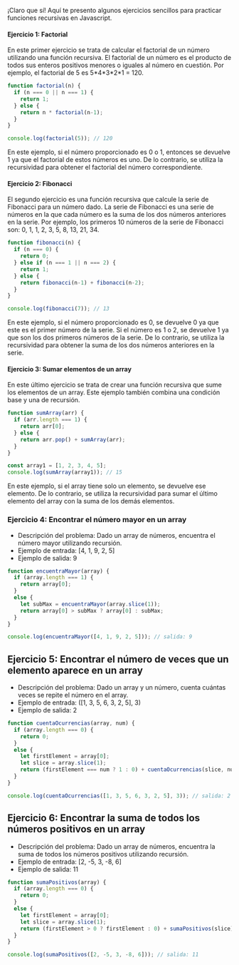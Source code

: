 ¡Claro que sí! Aquí te presento algunos ejercicios sencillos para practicar funciones recursivas en Javascript. 

#### Ejercicio 1: Factorial 

En este primer ejercicio se trata de calcular el factorial de un número utilizando una función recursiva. El factorial de un número es el producto de todos sus enteros positivos menores o iguales al número en cuestión. Por ejemplo, el factorial de 5 es 5\*4\*3\*2\*1 = 120.

```javascript
function factorial(n) {
  if (n === 0 || n === 1) {
    return 1;
  } else {
    return n * factorial(n-1);
  }
}

console.log(factorial(5)); // 120
```

En este ejemplo, si el número proporcionado es 0 o 1, entonces se devuelve 1 ya que el factorial de estos números es uno. De lo contrario, se utiliza la recursividad para obtener el factorial del número correspondiente.

#### Ejercicio 2: Fibonacci

El segundo ejercicio es una función recursiva que calcule la serie de Fibonacci para un número dado. La serie de Fibonacci es una serie de números en la que cada número es la suma de los dos números anteriores en la serie. Por ejemplo, los primeros 10 números de la serie de Fibonacci son: 0, 1, 1, 2, 3, 5, 8, 13, 21, 34.

```javascript
function fibonacci(n) {
  if (n === 0) {
    return 0;
  } else if (n === 1 || n === 2) {
    return 1;
  } else {
    return fibonacci(n-1) + fibonacci(n-2);
  }
}

console.log(fibonacci(7)); // 13
```

En este ejemplo, si el número proporcionado es 0, se devuelve 0 ya que este es el primer número de la serie. Si el número es 1 o 2, se devuelve 1 ya que son los dos primeros números de la serie. De lo contrario, se utiliza la recursividad para obtener la suma de los dos números anteriores en la serie.

#### Ejercicio 3: Sumar elementos de un array

En este último ejercicio se trata de crear una función recursiva que sume los elementos de un array. Este ejemplo también combina una condición base y una de recursión. 

```javascript
function sumArray(arr) {
  if (arr.length === 1) {
    return arr[0];
  } else {
    return arr.pop() + sumArray(arr);
  }
}

const array1 = [1, 2, 3, 4, 5];
console.log(sumArray(array1)); // 15
```

En este ejemplo, si el array tiene solo un elemento, se devuelve ese elemento. De lo contrario, se utiliza la recursividad para sumar el último elemento del array con la suma de los demás elementos.
  
### Ejercicio 4: Encontrar el número mayor en un array

- Descripción del problema: Dado un array de números, encuentra el número mayor utilizando recursión.
- Ejemplo de entrada: [4, 1, 9, 2, 5]
- Ejemplo de salida: 9

```javascript
function encuentraMayor(array) {
  if (array.length === 1) {
    return array[0];
  }
  else {
    let subMax = encuentraMayor(array.slice(1));
    return array[0] > subMax ? array[0] : subMax;
  }
}

console.log(encuentraMayor([4, 1, 9, 2, 5])); // salida: 9
```

## Ejercicio 5: Encontrar el número de veces que un elemento aparece en un array
- Descripción del problema: Dado un array y un número, cuenta cuántas veces se repite el número en el array.
- Ejemplo de entrada: ([1, 3, 5, 6, 3, 2, 5], 3)
- Ejemplo de salida: 2

```javascript
function cuentaOcurrencias(array, num) {
  if (array.length === 0) {
    return 0;
  }
  else {
    let firstElement = array[0];
    let slice = array.slice(1);
    return (firstElement === num ? 1 : 0) + cuentaOcurrencias(slice, num);
  }
}

console.log(cuentaOcurrencias([1, 3, 5, 6, 3, 2, 5], 3)); // salida: 2
```

## Ejercicio 6: Encontrar la suma de todos los números positivos en un array
- Descripción del problema: Dado un array de números, encuentra la suma de todos los números positivos utilizando recursión.
- Ejemplo de entrada: [2, -5, 3, -8, 6]
- Ejemplo de salida: 11

```javascript
function sumaPositivos(array) {
  if (array.length === 0) {
    return 0;
  }
  else {
    let firstElement = array[0];
    let slice = array.slice(1);
    return (firstElement > 0 ? firstElement : 0) + sumaPositivos(slice);
  }
}

console.log(sumaPositivos([2, -5, 3, -8, 6])); // salida: 11
```